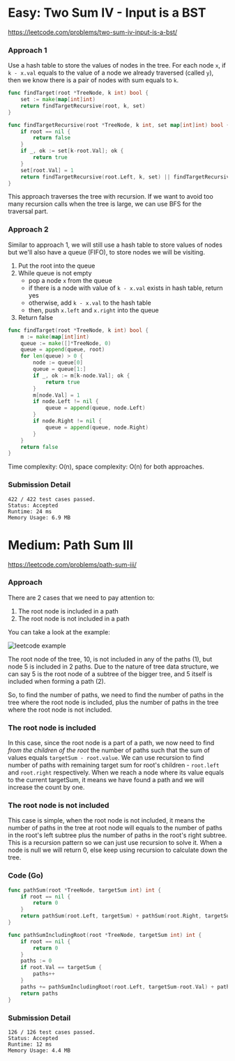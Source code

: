 # Easy: Two Sum IV - Input is a BST

https://leetcode.com/problems/two-sum-iv-input-is-a-bst/

### Approach 1

Use a hash table to store the values of nodes in the tree. For each node `x`, if `k - x.val` equals to the value of a node we already traversed (called `y`), then we know there is a pair of nodes with sum equals to `k`.

```go
func findTarget(root *TreeNode, k int) bool {
	set := make(map[int]int)
	return findTargetRecursive(root, k, set)
}

func findTargetRecursive(root *TreeNode, k int, set map[int]int) bool {
	if root == nil {
		return false
	}
	if _, ok := set[k-root.Val]; ok {
		return true
	}
	set[root.Val] = 1
	return findTargetRecursive(root.Left, k, set) || findTargetRecursive(root.Right, k, set)
}
```

This approach traverses the tree with recursion. If we want to avoid too many recursion calls when the tree is large, we can use BFS for the traversal part.

### Approach 2

Similar to approach 1, we will still use a hash table to store values of nodes but we'll also have a queue (FIFO), to store nodes we will be visiting.

1. Put the root into the queue
2. While queue is not empty
	- pop a node `x` from the queue
	- if there is a node with value of `k - x.val` exists in hash table, return yes
	- otherwise, add `k - x.val` to the hash table
	- then, push `x.left` and `x.right` into the queue
3. Return false

```go
func findTarget(root *TreeNode, k int) bool {
	m := make(map[int]int)
	queue := make([]*TreeNode, 0)
	queue = append(queue, root)
	for len(queue) > 0 {
		node := queue[0]
		queue = queue[1:]
		if _, ok := m[k-node.Val]; ok {
			return true
		}
		m[node.Val] = 1
		if node.Left != nil {
			queue = append(queue, node.Left)
		}
		if node.Right != nil {
			queue = append(queue, node.Right)
		}
	}
	return false
}
```

Time complexity: O(n), space complexity: O(n) for both approaches.

### Submission Detail

```
422 / 422 test cases passed.
Status: Accepted
Runtime: 24 ms
Memory Usage: 6.9 MB
```

# Medium: Path Sum III

https://leetcode.com/problems/path-sum-iii/

### Approach

There are 2 cases that we need to pay attention to:
1. The root node is included in a path
2. The root node is not included in a path

You can take a look at the example:

![leetcode example](https://assets.leetcode.com/uploads/2021/04/09/pathsum3-1-tree.jpg)

The root node of the tree, 10, is not included in any of the paths (1), but node 5 is included in 2 paths. Due to the nature of tree data structure, we can say 5 is the root node of a subtree of the bigger tree, and 5 itself is included when forming a path (2).

So, to find the number of paths, we need to find the number of paths in the tree where the root node is included, plus the number of paths in the tree where the root node is not included.

### The root node is included

In this case, since the root node is a part of a path, we now need to find *from the children of the root* the number of paths such that the sum of values equals `targetSum - root.value`. We can use recursion to find number of paths with remaining target sum for root's children - `root.left` and `root.right` respectively. When we reach a node where its value equals to the current targetSum, it means we have found a path and we will increase the count by one.

### The root node is not included

This case is simple, when the root node is not included, it means the number of paths in the tree at root node will equals to the number of paths in the root's left subtree plus the number of paths in the root's right subtree. This is a recursion pattern so we can just use recursion to solve it. When a node is null we will return 0, else keep using recursion to calculate down the tree.

### Code (Go)

```go
func pathSum(root *TreeNode, targetSum int) int {
	if root == nil {
		return 0
	}
	return pathSum(root.Left, targetSum) + pathSum(root.Right, targetSum) + pathSumIncludingRoot(root, targetSum)
}

func pathSumIncludingRoot(root *TreeNode, targetSum int) int {
	if root == nil {
		return 0
	}
	paths := 0
	if root.Val == targetSum {
		paths++
	}
	paths += pathSumIncludingRoot(root.Left, targetSum-root.Val) + pathSumIncludingRoot(root.Right, targetSum-root.Val)
	return paths
}
```

### Submission Detail

```
126 / 126 test cases passed.
Status: Accepted
Runtime: 12 ms
Memory Usage: 4.4 MB
```
